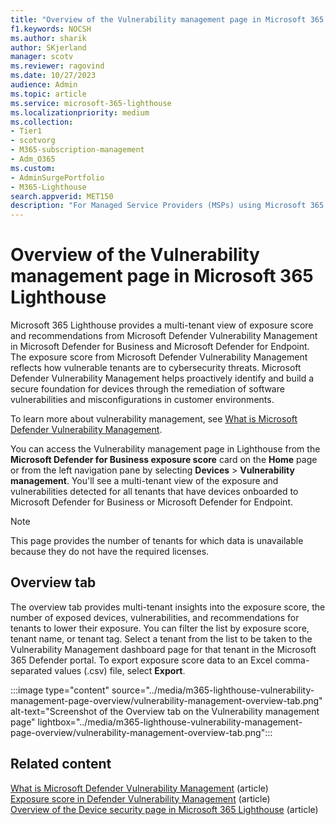 ```yaml
---
title: "Overview of the Vulnerability management page in Microsoft 365 Lighthouse"
f1.keywords: NOCSH
ms.author: sharik
author: SKjerland
manager: scotv
ms.reviewer: ragovind
ms.date: 10/27/2023
audience: Admin
ms.topic: article
ms.service: microsoft-365-lighthouse
ms.localizationpriority: medium
ms.collection:
- Tier1
- scotvorg
- M365-subscription-management
- Adm_O365
ms.custom:
- AdminSurgePortfolio
- M365-Lighthouse                         
search.appverid: MET150
description: "For Managed Service Providers (MSPs) using Microsoft 365 Lighthouse, learn about the Vulnerability management page."
---
```


# Overview of the Vulnerability management page in Microsoft 365 Lighthouse

Microsoft 365 Lighthouse provides a multi-tenant view of exposure score and recommendations from Microsoft Defender Vulnerability Management in Microsoft Defender for Business and Microsoft Defender for Endpoint. The exposure score from Microsoft Defender Vulnerability Management reflects how vulnerable tenants are to cybersecurity threats. Microsoft Defender Vulnerability Management helps proactively identify and build a secure foundation for devices through the remediation of software vulnerabilities and misconfigurations in customer environments.

To learn more about vulnerability management, see [What is Microsoft Defender Vulnerability Management](/microsoft-365/security/defender-vulnerability-management/defender-vulnerability-management).

You can access the Vulnerability management page in Lighthouse from the **Microsoft Defender for Business exposure score** card on the **Home** page or from the left navigation pane by selecting **Devices** > **Vulnerability management**. You'll see a multi-tenant view of the exposure and vulnerabilities detected for all tenants that have devices onboarded to Microsoft Defender for Business or Microsoft Defender for Endpoint.

> [!NOTE]
> This page provides the number of tenants for which data is unavailable because they do not have the required licenses.

## Overview tab

The overview tab provides multi-tenant insights into the exposure score, the number of exposed devices, vulnerabilities, and recommendations for tenants to lower their exposure. You can filter the list by exposure score, tenant name, or tenant tag. Select a tenant from the list to be taken to the Vulnerability Management dashboard page for that tenant in the Microsoft 365 Defender portal. To export exposure score data to an Excel comma-separated values (.csv) file, select **Export**.

:::image type="content" source="../media/m365-lighthouse-vulnerability-management-page-overview/vulnerability-management-overview-tab.png" alt-text="Screenshot of the Overview tab on the Vulnerability management page" lightbox="../media/m365-lighthouse-vulnerability-management-page-overview/vulnerability-management-overview-tab.png":::

## Related content

[What is Microsoft Defender Vulnerability Management](/microsoft-365/security/defender-vulnerability-management/defender-vulnerability-management) (article)\
[Exposure score in Defender Vulnerability Management](/microsoft-365/security/defender-vulnerability-management/tvm-exposure-score) (article)\
[Overview of the Device security page in Microsoft 365 Lighthouse](/microsoft-365/lighthouse/m365-lighthouse-device-security-overview) (article)

